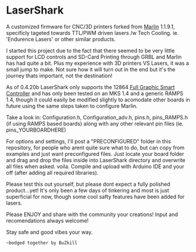 # LaserShark
A customized firmware for CNC/3D printers forked from [Marlin](https://github.com/MarlinFirmware/Marlin) 1.1.9.1, specificly tageted towards TTL/PWM driven lasers /w Tech Cooling. ie. 'Endurence Lasers' or other similar products.

I started this project due to the fact that there seemed to be very little support for LCD controls and SD-Card Printing through GRBL and Marlin has had quite a bit. Plus my experience with 3D printers VS Lasers, it was a small jump to make. Not sure how it will turn out in the end but it's the journey thats important, not the destination!

As of 0.4.20b LaserShark only supports the 12864 [Full Graphic Smart Controller](https://reprap.org/wiki/RepRapDiscount_Full_Graphic_Smart_Controller) and has only been tested on an MKS 1.4 and a generic RAMPS 1.4, though it could easily be modified slightly to acomodate other boards in future using the same steps taken to configure Marlin.

Take a look in:
                    Configuration.h, 
                    Configuration_adv.h, 
                    pins.h,
                    pins_RAMPS.h (if using RAMPS based boards)
                    along with any other relevant pin files (ie. pins_YOURBOARDHERE)
 
For options and settings, I'll post a "PRECONFIGURED" folder in this repository, for people who arent quite sure what to do, but can copy from examples and just want preconfigured files. Just locate your board folder and drag and drop the files inside into LaserShark directory and overwrite all files when asked. voila. Compile and upload with Arduino IDE  and your off (after adding all required libraries).
  
Please test this out yourself, but please dont expect a fully polished product...yet! It's only been a few days of tinkering and most is just superficial for now, though some cool safty features have been added for lasers.

Please ENJOY and share with the community your creations! Input and recomendations always welcome!

Stay safe and good vibes your way.

    ~bodged together by BuZkill
 
